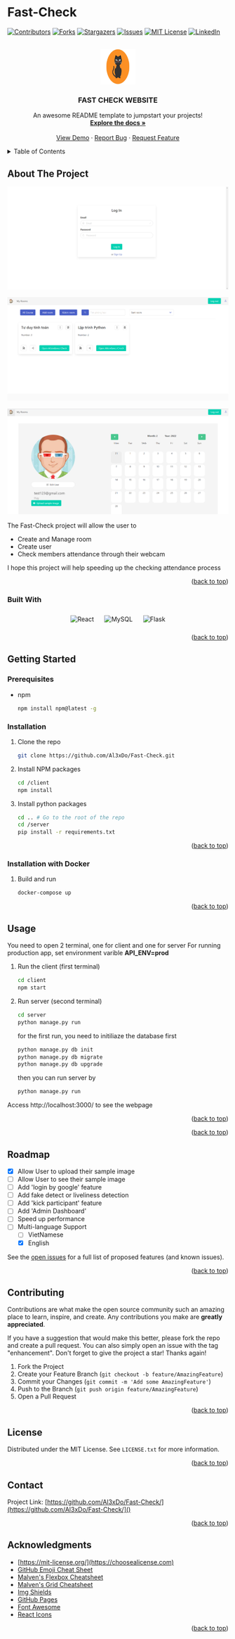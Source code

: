# Fast-Check

<div id="top"></div>
<!--
*** Thanks for checking out the Best-README-Template. If you have a suggestion
*** that would make this better, please fork the repo and create a pull request
*** or simply open an issue with the tag "enhancement".
*** Don't forget to give the project a star!
*** Thanks again! Now go create something AMAZING! :D
-->

<!-- PROJECT SHIELDS -->
<!--
*** I'm using markdown "reference style" links for readability.
*** Reference links are enclosed in brackets [ ] instead of parentheses ( ).
*** See the bottom of this document for the declaration of the reference variables
*** for contributors-url, forks-url, etc. This is an optional, concise syntax you may use.
*** https://www.markdownguide.org/basic-syntax/#reference-style-links
-->

[![Contributors][contributors-shield]][contributors-url]
[![Forks][forks-shield]][forks-url]
[![Stargazers][stars-shield]][stars-url]
[![Issues][issues-shield]][issues-url]
[![MIT License][license-shield]][license-url]
[![LinkedIn][linkedin-shield]][linkedin-url]

<!-- PROJECT LOGO -->
<br />
<div align="center">
  <a href="https://github.com/othneildrew/Best-README-Template">
    <img src="https://github.com/Al3xDo/Fast-Check/blob/main/client/public/icon.jpg" alt="Logo" width="80" height="80">
  </a>

  <h3 align="center">FAST CHECK WEBSITE</h3>

  <p align="center">
    An awesome README template to jumpstart your projects!
    <br />
    <a href="https://github.com/Al3xDo/Fast-Check/"><strong>Explore the docs »</strong></a>
    <br />
    <br />
    <a href="https://github.com/othneildrew/Best-README-Template">View Demo</a>
    ·
    <a href="https://github.com/Al3xDo/Fast-Check/issues">Report Bug</a>
    ·
    <a href="https://github.com/Al3xDo/Fast-Check/issues">Request Feature</a>
  </p>
</div>

<!-- TABLE OF CONTENTS -->
<details>
  <summary>Table of Contents</summary>
  <ol>
    <li>
      <a href="#about-the-project">About The Project</a>
      <ul>
        <li><a href="#built-with">Built With</a></li>
      </ul>
    </li>
    <li>
      <a href="#getting-started">Getting Started</a>
      <ul>
        <li><a href="#prerequisites">Prerequisites</a></li>
        <li><a href="#installation">Installation</a></li>
      </ul>
    </li>
    <li><a href="#usage">Usage</a></li>
    <li><a href="#roadmap">Roadmap</a></li>
    <li><a href="#contributing">Contributing</a></li>
    <li><a href="#license">License</a></li>
    <li><a href="#contact">Contact</a></li>
    <li><a href="#acknowledgments">Acknowledgments</a></li>
  </ol>
</details>

<!-- ABOUT THE PROJECT -->

## About The Project

[![Product Name Screen Shot][product-screenshot]](https://github.com/Al3xDo/Fast-Check/blob/develop/ReadMe/LogIn.png)

[![Product Name Screen Shot][product-screenshot2]](https://github.com/Al3xDo/Fast-Check/blob/develop/ReadMe/Home.png)

[![Product Name Screen Shot][product-screenshot3]](https://github.com/Al3xDo/Fast-Check/blob/develop/ReadMe/User.png)

The Fast-Check project will allow the user to

- Create and Manage room
- Create user
- Check members attendance through their webcam

I hope this project will help speeding up the checking attendance process

<p align="right">(<a href="#top">back to top</a>)</p>

### Built With

<div align="center">  
<img style="margin: 10px" src="https://profilinator.rishav.dev/skills-assets/react-original-wordmark.svg" alt="React" height="50" />  
<img style="margin: 10px" src="https://profilinator.rishav.dev/skills-assets/mysql-original-wordmark.svg" alt="MySQL" height="50" />  
<img style="margin: 10px" src="https://profilinator.rishav.dev/skills-assets/flask.png" alt="Flask" height="50" />  
</div>

<p align="right">(<a href="#top">back to top</a>)</p>

<!-- GETTING STARTED -->

## Getting Started

### Prerequisites

- npm
  ```sh
  npm install npm@latest -g
  ```

### Installation

1. Clone the repo
   ```sh
   git clone https://github.com/Al3xDo/Fast-Check.git
   ```
2. Install NPM packages
   ```sh
   cd /client
   npm install
   ```
3. Install python packages
   ```sh
   cd .. # Go to the root of the repo
   cd /server
   pip install -r requirements.txt
   ```

<p align="right">(<a href="#top">back to top</a>)</p>

### Installation with Docker

1. Build and run
   ```sh
   docker-compose up
   ```
   <p align="right">(<a href="#top">back to top</a>)</p>

<!-- USAGE EXAMPLES -->

## Usage
You need to open 2 terminal, one for client and one for server
For running production app, set environment varible **API_ENV=prod**
1. Run the client (first terminal)
   ```sh
   cd client
   npm start
   ```
2. Run server (second terminal)
   ```sh
   cd server
   python manage.py run
   ```
   for the first run, you need to initiliaze the database first
   ```sh
   python manage.py db init
   python manage.py db migrate
   python manage.py db upgrade
   ```
   then you can run server by
   ```sh
   python manage.py run
   ```
Access http://localhost:3000/ to see the webpage
   <p align="right">(<a href="#top">back to top</a>)</p>
<!-- _For more examples, please refer to the [Documentation](https://example.com)_ -->

<p align="right">(<a href="#top">back to top</a>)</p>

<!-- ROADMAP -->

## Roadmap

- [x] Allow User to upload their sample image
- [ ] Allow User to see their sample image
- [ ] Add 'login by google' feature
- [ ] Add fake detect or liveliness detection
- [ ] Add 'kick participant' feature
- [ ] Add 'Admin Dashboard'
- [ ] Speed up performance
- [ ] Multi-language Support
  - [ ] VietNamese
  - [x] English

See the [open issues](https://github.com/othneildrew/Best-README-Template/issues) for a full list of proposed features (and known issues).

<p align="right">(<a href="#top">back to top</a>)</p>

<!-- CONTRIBUTING -->

## Contributing

Contributions are what make the open source community such an amazing place to learn, inspire, and create. Any contributions you make are **greatly appreciated**.

If you have a suggestion that would make this better, please fork the repo and create a pull request. You can also simply open an issue with the tag "enhancement".
Don't forget to give the project a star! Thanks again!

1. Fork the Project
2. Create your Feature Branch (`git checkout -b feature/AmazingFeature`)
3. Commit your Changes (`git commit -m 'Add some AmazingFeature'`)
4. Push to the Branch (`git push origin feature/AmazingFeature`)
5. Open a Pull Request

<p align="right">(<a href="#top">back to top</a>)</p>

<!-- LICENSE -->

## License

Distributed under the MIT License. See `LICENSE.txt` for more information.

<p align="right">(<a href="#top">back to top</a>)</p>

<!-- CONTACT -->

## Contact

Project Link: [https://github.com/Al3xDo/Fast-Check/](https://github.com/Al3xDo/Fast-Check/]()

<p align="right">(<a href="#top">back to top</a>)</p>

<!-- ACKNOWLEDGMENTS -->

## Acknowledgments

- [https://mit-license.org/](https://choosealicense.com)
- [GitHub Emoji Cheat Sheet](https://www.webpagefx.com/tools/emoji-cheat-sheet)
- [Malven's Flexbox Cheatsheet](https://flexbox.malven.co/)
- [Malven's Grid Cheatsheet](https://grid.malven.co/)
- [Img Shields](https://shields.io)
- [GitHub Pages](https://pages.github.com)
- [Font Awesome](https://fontawesome.com)
- [React Icons](https://react-icons.github.io/react-icons/search)

<p align="right">(<a href="#top">back to top</a>)</p>

<!-- MARKDOWN LINKS & IMAGES -->
<!-- https://www.markdownguide.org/basic-syntax/#reference-style-links -->

[contributors-shield]: https://img.shields.io/github/contributors/Al3xDo/Fast-Check.svg?style=for-the-badge
[contributors-url]: https://github.com/Al3xDo/Fast-Check/graphs/contributors
[forks-shield]: https://img.shields.io/github/forks/Al3xDo/Fast-Check.svg?style=for-the-badge
[forks-url]: https://github.com/Al3xDo/Fast-Check/network/members
[stars-shield]: https://img.shields.io/github/stars/Al3xDo/Fast-Check.svg?style=for-the-badge
[stars-url]: https://github.com/Al3xDo/Fast-Check/stargazers
[issues-shield]: https://img.shields.io/github/issues/Al3xDo/Fast-Check.svg?style=for-the-badge
[issues-url]: https://github.com/Al3xDo/Fast-Check/issues
[license-shield]: https://img.shields.io/github/license/Al3xDo/Fast-Check.svg?style=for-the-badge
[license-url]: https://github.com/Al3xDo/Fast-Check/blob/main/LICENSE.md
[linkedin-shield]: https://img.shields.io/badge/-LinkedIn-black.svg?style=for-the-badge&logo=linkedin&colorB=555
[linkedin-url]: https://www.linkedin.com/in/huy-do-2000/
[product-screenshot]: https://github.com/Al3xDo/Fast-Check/blob/develop/ReadMe/LogIn.png
[product-screenshot2]: https://github.com/Al3xDo/Fast-Check/blob/develop/ReadMe/Home.png
[product-screenshot3]: https://github.com/Al3xDo/Fast-Check/blob/develop/ReadMe/User.png
